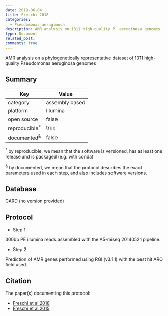```yaml
---
date: 2019-06-04
title: Freschi 2018
categories:
  - Pseudomonas aeruginosa
description: AMR analysis on 1311 high-quality P. aeruginosa genomes
type: Document
related_post:
comments: true
---
```


AMR analysis on a phylogenetically representative dataset of 1311 high-quality Pseudomonas aeruginosa genomes


## Summary

|Key|Value|
|----|----|
|category|assembly based|
|platform|Illumina|
|open source|false|
|reproducible<sup>*</sup>|true|
|documented<sup>&</sup>|false|

<sup>*</sup> by reproducible, we mean that the software is versioned, has at least one release and is packaged (e.g. with conda)

<sup>&</sup> by documented, we mean that the protocol describes the exact parameters used in each step, and also includes software versions.

## Database

CARD (no version provided)

## Protocol

* Step 1


300bp PE illumina reads assembled with the A5-miseq 20140521 pipeline.

* Step 2

Prediction of AMR genes performed using RGI (v3.1.1) with the best hit ARO field used.

## Citation

The paper(s) documenting this protocol:

* [Freschi et al 2018](https://academic.oup.com/gbe/article/11/1/109/5215156#129765743)
* [Freschi et al 2015](https://www.frontiersin.org/articles/10.3389/fmicb.2015.01036/full)
